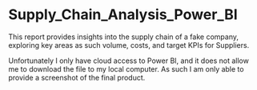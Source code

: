 # Supply_Chain_Analysis_Power_BI
This report provides insights into the supply chain of a fake company, exploring key areas as such volume, costs, and target KPIs for Suppliers.

Unfortunately I only have cloud access to Power BI, and it does not allow me to download the file to my local computer. As such I am only able to provide a screenshot of the final product.
